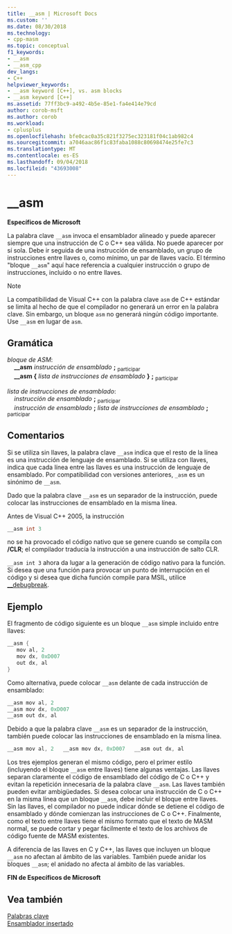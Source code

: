 ```yaml
---
title: __asm | Microsoft Docs
ms.custom: ''
ms.date: 08/30/2018
ms.technology:
- cpp-masm
ms.topic: conceptual
f1_keywords:
- __asm
- __asm_cpp
dev_langs:
- C++
helpviewer_keywords:
- __asm keyword [C++], vs. asm blocks
- __asm keyword [C++]
ms.assetid: 77ff3bc9-a492-4b5e-85e1-fa4e414e79cd
author: corob-msft
ms.author: corob
ms.workload:
- cplusplus
ms.openlocfilehash: bfe0cac0a35c821f3275ec323181f04c1ab982c4
ms.sourcegitcommit: a7046aac86f1c83faba1088c80698474e25fe7c3
ms.translationtype: MT
ms.contentlocale: es-ES
ms.lasthandoff: 09/04/2018
ms.locfileid: "43693008"
---
```

# <a name="asm"></a>__asm

**Específicos de Microsoft**

La palabra clave `__asm` invoca el ensamblador alineado y puede aparecer siempre que una instrucción de C o C++ sea válida. No puede aparecer por sí sola. Debe ir seguida de una instrucción de ensamblado, un grupo de instrucciones entre llaves o, como mínimo, un par de llaves vacío. El término "bloque `__asm`" aquí hace referencia a cualquier instrucción o grupo de instrucciones, incluido o no entre llaves.

> [!NOTE]
> La compatibilidad de Visual C++ con la palabra clave `asm` de C++ estándar se limita al hecho de que el compilador no generará un error en la palabra clave. Sin embargo, un bloque `asm` no generará ningún código importante. Use `__asm` en lugar de `asm`.

## <a name="grammar"></a>Gramática

*bloque de ASM*:<br/>
&nbsp;&nbsp;&nbsp;&nbsp;**__asm** *instrucción de ensamblado* **;** <sub>participar</sub><br/>
&nbsp;&nbsp;&nbsp;&nbsp;**__asm {** *lista de instrucciones de ensamblado* **}** **;** <sub>participar</sub>

*lista de instrucciones de ensamblado*:<br/>
&nbsp;&nbsp;&nbsp;&nbsp;*instrucción de ensamblado* **;** <sub>participar</sub><br/>
&nbsp;&nbsp;&nbsp;&nbsp;*instrucción de ensamblado* **;** *lista de instrucciones de ensamblado* **;** <sub>participar</sub>

## <a name="remarks"></a>Comentarios

Si se utiliza sin llaves, la palabra clave `__asm` indica que el resto de la línea es una instrucción de lenguaje de ensamblado. Si se utiliza con llaves, indica que cada línea entre las llaves es una instrucción de lenguaje de ensamblado. Por compatibilidad con versiones anteriores, `_asm` es un sinónimo de `__asm`.

Dado que la palabra clave `__asm` es un separador de la instrucción, puede colocar las instrucciones de ensamblado en la misma línea.

Antes de Visual C++ 2005, la instrucción

```cpp
__asm int 3
```

no se ha provocado el código nativo que se genere cuando se compila con **/CLR**; el compilador traducía la instrucción a una instrucción de salto CLR.

`__asm int 3` ahora da lugar a la generación de código nativo para la función. Si desea que una función para provocar un punto de interrupción en el código y si desea que dicha función compile para MSIL, utilice [__debugbreak](../../intrinsics/debugbreak.md).

## <a name="example"></a>Ejemplo

El fragmento de código siguiente es un bloque `__asm` simple incluido entre llaves:

```cpp
__asm {
   mov al, 2
   mov dx, 0xD007
   out dx, al
}
```

Como alternativa, puede colocar `__asm` delante de cada instrucción de ensamblado:

```cpp
__asm mov al, 2
__asm mov dx, 0xD007
__asm out dx, al
```

Debido a que la palabra clave `__asm` es un separador de la instrucción, también puede colocar las instrucciones de ensamblado en la misma línea.

```cpp
__asm mov al, 2   __asm mov dx, 0xD007   __asm out dx, al
```

Los tres ejemplos generan el mismo código, pero el primer estilo (incluyendo el bloque `__asm` entre llaves) tiene algunas ventajas. Las llaves separan claramente el código de ensamblado del código de C o C++ y evitan la repetición innecesaria de la palabra clave `__asm`. Las llaves también pueden evitar ambigüedades. Si desea colocar una instrucción de C o C++ en la misma línea que un bloque `__asm`, debe incluir el bloque entre llaves. Sin las llaves, el compilador no puede indicar dónde se detiene el código de ensamblado y dónde comienzan las instrucciones de C o C++. Finalmente, como el texto entre llaves tiene el mismo formato que el texto de MASM normal, se puede cortar y pegar fácilmente el texto de los archivos de código fuente de MASM existentes.

A diferencia de las llaves en C y C++, las llaves que incluyen un bloque `__asm` no afectan al ámbito de las variables. También puede anidar los bloques `__asm`; el anidado no afecta al ámbito de las variables.

**FIN de Específicos de Microsoft**

## <a name="see-also"></a>Vea también

[Palabras clave](../../cpp/keywords-cpp.md)<br/>
[Ensamblador insertado](../../assembler/inline/inline-assembler.md)<br/>